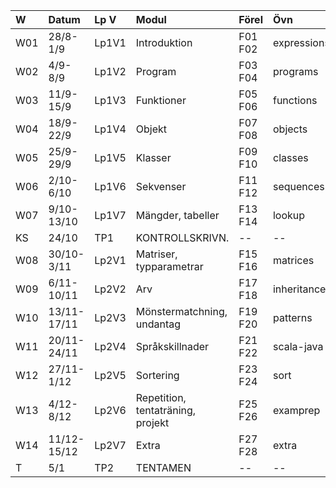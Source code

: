 | W   | Datum       | Lp V  | Modul                             | Förel   | Övn         | Lab             |
|:----|:------------|:------|:----------------------------------|:--------|:------------|:----------------|
| W01 | 28/8-1/9    | Lp1V1 | Introduktion                      | F01 F02 | expressions | kojo            |
| W02 | 4/9-8/9     | Lp1V2 | Program                           | F03 F04 | programs    | --              |
| W03 | 11/9-15/9   | Lp1V3 | Funktioner                        | F05 F06 | functions   | irritext        |
| W04 | 18/9-22/9   | Lp1V4 | Objekt                            | F07 F08 | objects     | blockmole       |
| W05 | 25/9-29/9   | Lp1V5 | Klasser                           | F09 F10 | classes     | turtle          |
| W06 | 2/10-6/10   | Lp1V6 | Sekvenser                         | F11 F12 | sequences   | shuffle         |
| W07 | 9/10-13/10  | Lp1V7 | Mängder, tabeller                 | F13 F14 | lookup      | words           |
| KS  | 24/10       | TP1   | KONTROLLSKRIVN.                   | --      | --          | --              |
| W08 | 30/10-3/11  | Lp2V1 | Matriser, typparametrar           | F15 F16 | matrices    | maze            |
| W09 | 6/11-10/11  | Lp2V2 | Arv                               | F17 F18 | inheritance | turtlerace-team |
| W10 | 13/11-17/11 | Lp2V3 | Mönstermatchning, undantag        | F19 F20 | patterns    | chords-team     |
| W11 | 20/11-24/11 | Lp2V4 | Språkskillnader                   | F21 F22 | scala-java  | javatext        |
| W12 | 27/11-1/12  | Lp2V5 | Sortering                         | F23 F24 | sort        | survey          |
| W13 | 4/12-8/12   | Lp2V6 | Repetition, tentaträning, projekt | F25 F26 | examprep    | Projekt         |
| W14 | 11/12-15/12 | Lp2V7 | Extra                             | F27 F28 | extra       | --              |
| T   | 5/1         | TP2   | TENTAMEN                          | --      | --          | --              |